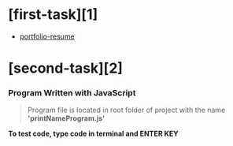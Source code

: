 <!-- @format -->

# [first-task][1]

- [portfolio-resume](https://portfolio-resume-devmariam.netlify.app/)

# [second-task][2]

### Program Written with JavaScript

> Program file is located in root folder of project with the name **'printNameProgram.js'**

**To test code, type code in terminal and ENTER KEY**

```node printNameProgram.js

```
